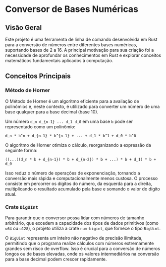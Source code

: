 # Conversor de Bases Numéricas

## Visão Geral

Este projeto é uma ferramenta de linha de comando desenvolvida em Rust para a conversão de números entre diferentes bases numéricas, suportando bases de 2 a 16. A principal motivação para sua criação foi a necessidade de aprofundar os conhecimentos em Rust e explorar conceitos matemáticos fundamentais aplicados à computação.

## Conceitos Principais

### Método de Horner

O Método de Horner é um algoritmo eficiente para a avaliação de polinômios e, neste contexto, é utilizado para converter um número de uma base qualquer para a base decimal (base 10).

Um número `d_n d_{n-1} ... d_1 d_0` em uma base `b` pode ser representado como um polinômio:

`d_n * b^n + d_{n-1} * b^{n-1} + ... + d_1 * b^1 + d_0 * b^0`

O algoritmo de Horner otimiza o cálculo, reorganizando a expressão da seguinte forma:

`((...((d_n * b + d_{n-1}) * b + d_{n-2}) * b + ...) * b + d_1) * b + d_0`

Isso reduz o número de operações de exponenciação, tornando a conversão mais rápida e computacionalmente menos custosa. O processo consiste em percorrer os dígitos do número, da esquerda para a direita, multiplicando o resultado acumulado pela base e somando o valor do dígito atual.

### Crate `BigUInt`

Para garantir que o conversor possa lidar com números de tamanho arbitrário, que excedem a capacidade dos tipos de dados primitivos (como `u64` ou `u128`), o projeto utiliza a crate `num-bigint`, que fornece o tipo `BigUint`.

O `BigUint` representa um inteiro não negativo de precisão ilimitada, permitindo que o programa realize cálculos com números extremamente grandes sem risco de overflow. Isso é crucial para a conversão de números longos ou de bases elevadas, onde os valores intermediários na conversão para a base decimal podem crescer rapidamente.
